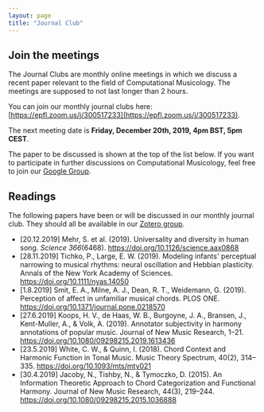 ```yaml
---
layout: page
title: "Journal Club"
---
```

## Join the meetings

The Journal Clubs are monthly online meetings in which we discuss a recent paper relevant to the field of Computational Musicology. The meetings are supposed to not last longer than 2 hours. 

You can join our monthly journal clubs here: [https://epfl.zoom.us/j/300517233](https://epfl.zoom.us/j/300517233). 

The next meeting date is **Friday, December 20th, 2019, 4pm BST, 5pm CEST**.

The paper to be discussed is shown at the top of the list below. If you want to participate in further discussions on Computational Musicology, 
feel free to join our [Google Group](https://groups.google.com/forum/#!forum/computational-musicology).

## Readings

The following papers have been or will be discussed in our monthly journal club.
They should all be available in our [Zotero group](https://www.zotero.org/groups/2332716/computational-musicology).

* [20.12.2019] Mehr, S. et al. (2019). Universality and diversity in human song. _Science 366_(6468). https://doi.org/10.1126/science.aax0868 
* [28.11.2019] Tichko, P., Large, E. W. (2019). Modeling infants' perceptual narrowing to musical
rhythms: neural oscillation and Hebbian plasticity. Annals of the New York Academy of Sciences. https://doi.org/10.1111/nyas.14050
* [1.8.2019] Smit, E. A., Milne, A. J., Dean, R. T., Weidemann, G. (2019). Perception of affect in unfamiliar musical chords. PLOS ONE. https://doi.org/10.1371/journal.pone.0218570
* [27.6.2019] Koops, H. V., de Haas, W. B., Burgoyne, J. A., Bransen, J., Kent-Muller, A., & Volk, A. (2019). Annotator subjectivity in harmony annotations of popular music. Journal of New Music Research, 1–21. https://doi.org/10.1080/09298215.2019.1613436
* [23.5.2019] White, C. W., & Quinn, I. (2018). Chord Context and Harmonic Function in Tonal Music. Music Theory Spectrum, 40(2), 314–335. https://doi.org/10.1093/mts/mty021
* [30.4.2019] Jacoby, N., Tishby, N., & Tymoczko, D. (2015). An Information Theoretic Approach to Chord Categorization and Functional Harmony. Journal of New Music Research, 44(3), 219–244. https://doi.org/10.1080/09298215.2015.1036888
